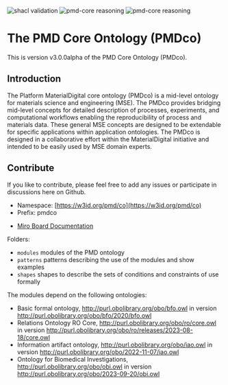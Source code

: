![shacl validation](https://github.com/materialdigital/core-ontology/actions/workflows/shacl.yaml/badge.svg?branch=develop-3.0.0)
![pmd-core reasoning](https://github.com/materialdigital/core-ontology/actions/workflows/reasoning.yaml/badge.svg?branch=develop-3.0.0)
![pmd-core reasoning](https://github.com/materialdigital/core-ontology/actions/workflows/qc.yaml/badge.svg?branch=develop-3.0.0)

# The PMD Core Ontology (PMDco) 

This is version v3.0.0alpha of the PMD Core Ontology (PMDco). 

## Introduction

The Platform MaterialDigital core ontology (PMDco) is a mid-level ontology for materials science and engineering (MSE). The PMDco provides bridging mid-level concepts for detailed description of processes, experiments, and computational workflows enabling the reproducibility of process and materials data. These general MSE concepts are designed to be extendable for specific applications within application ontologies. The PMDco is designed in a collaborative effort within the MaterialDigital initiative and intended to be easily used by MSE domain experts.

## Contribute
If you like to contribute, please feel free to add any issues or participate in discussions here on Github.

- Namespace: [https://w3id.org/pmd/co](https://w3id.org/pmd/co)
- Prefix: pmdco
<!---
- [OWL Documentation in HTML](https://w3id.org/pmd/co)
--->
- [Miro Board Documentation](https://miro.com/app/board/uXjVNOTPrFo=/)

Folders: 
 - ```modules```    modules of the PMD ontology
 - ```patterns```    patterns describing the use of the modules and show examples
 - ```shapes```    shapes to describe the sets of conditions and constraints of use formally

The modules depend on the following ontologies:
- Basic formal ontology, http://purl.obolibrary.org/obo/bfo.owl in version http://purl.obolibrary.org/obo/bfo/2020/bfo.owl 
- Relations Ontology RO Core,  http://purl.obolibrary.org/obo/ro/core.owl in version http://purl.obolibrary.org/obo/ro/releases/2023-08-18/core.owl 
- Information artifact ontology, http://purl.obolibrary.org/obo/iao.owl in version http://purl.obolibrary.org/obo/2022-11-07/iao.owl 
- Ontology for Biomedical Investigations, http://purl.obolibrary.org/obo/obi.owl in version http://purl.obolibrary.org/obo/2023-09-20/obi.owl
